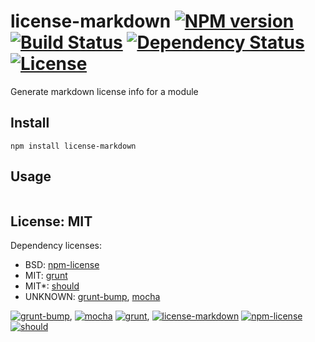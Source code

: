 # license-markdown [![NPM version](https://badge.fury.io/js/license-markdown.png?branch=master)](https://npmjs.org/package/license-markdown) [![Build Status](https://travis-ci.org/angleman/license-markdown.png?branch=master)](https://travis-ci.org/angleman/license-markdown) [![Dependency Status](https://gemnasium.com/angleman/license-markdown.png?branch=master)](https://gemnasium.com/angleman/license-markdown) [![License](http://badgr.co/use/MIT.png?bg=%234ed50e)](http://opensource.org/licenses/MIT)

Generate markdown license info for a module


## Install

```
npm install license-markdown
```

## Usage

```javascript
```


## License: MIT

Dependency licenses:
- BSD: [npm-license](http://github.com/AceMetrix/license-checker)
- MIT: [grunt](https://github.com/gruntjs/grunt)
- MIT*: [should](https://github.com/visionmedia/should.js)
- UNKNOWN: [grunt-bump](https://github.com/vojtajina/grunt-bump), [mocha](https://github.com/visionmedia/mocha)

[![grunt-bump](http://badgr.co/-/grunt-bump.png)](https://github.com/vojtajina/grunt-bump), [![mocha](http://badgr.co/-/mocha.png)](https://github.com/visionmedia/mocha)
[![grunt](http://badgr.co/-/grunt.png)](https://github.com/gruntjs/grunt), [![license-markdown](http://badgr.co/-/license-markdown.png)](https://github.com/angleman/license-markdown)
[![npm-license](http://badgr.co/-/npm-license.png)](http://github.com/AceMetrix/license-checker)
[![should](http://badgr.co/-/should.png)](https://github.com/visionmedia/should.js)
